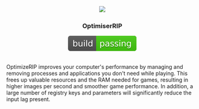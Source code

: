 
<p align="center">
  <img src="https://image.noelshack.com/fichiers/2019/23/3/1559733374-py-slxbpxbj3a.png">
</p>
<h3 align="center">OptimiserRIP</h3>
<a href="https://github.com/QuentinPTT/OptimiserRIP/releases"><p align="center"><img src="buildpassing.svg"></p></a>

##
OptimizeRIP improves your computer's performance by managing and removing processes and applications you don't need while playing. This frees up valuable resources and the RAM needed for games, resulting in higher images per second and smoother game performance. In addition, a large number of registry keys and parameters will significantly reduce the input lag present.
